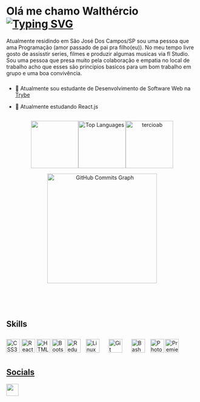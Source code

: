 


 Olá me chamo Walthércio<br/>
 [![Typing SVG](https://readme-typing-svg.demolab.com?font=Poppins&duration=2000&pause=500&color=000000&width=435&lines=seja+bem+vindo;ao+meu+github)](https://git.io/typing-svg)
====================================================================================================================================================
<div>
 
  
  <section>
  <p  align="initial"  >Atualmente residindo em São José Dos Campos/SP  sou uma pessoa que ama Programação (amor passado de pai pra filho(eu)). No meu tempo livre gosto 
  de assisstir series, filmes e produzir algumas musicas via fl Studio. 
 Sou uma pessoa que presa muito pela colaboração e empatia no local de trabalho acho que esses são principios basicos para um bom trabalho em grupo e uma boa convivência. </p>

###


- 🔭 Atualmente sou estudante de Desenvolvimento de Software Web na [Trybe](https://www.betrybe.com/)


- 🌱 Atualmente estudando React.js



##

<div align="center" style="display: flex; justify-content: center; align-items: center; align-conten: center; width: 80%; flex-wrap: wrap; margin: 0 auto;">
  <a href="https://github.com/tercioab" align="center"/>
    <img height="125em" src="https://github-readme-stats.vercel.app/api?username=tercioab&show_icons=true&hide=&count_private=true&title_color=0891b2&text_color=ffffff&icon_color=0891b2&bg_color=000000&hide_border=true&show_icons=true" />
  </a>
   <a href="https://github.com/tercioab" align="center"><img height="125em" src="https://github-readme-stats.vercel.app/api/top-langs/?username=tercioab&langs_count=10&title_color=0891b2&text_color=ffffff&icon_color=0891b2&bg_color=000000&hide_border=true&locale=en&custom_title=Top%20%Languages" alt="Top Languages" /></a>
 
  <a href="https://github.com/tercioab" />
    <img height="125em" src="https://github-readme-streak-stats.herokuapp.com/?user=tercioab&theme=react&locale=pt-br&date_format=n%2Fj%5B%2FY%5D&fire=FFFFFF&background=000000&ring=0891B2&currStreakLabel=FFFFFF&currStreakNum=FFFFFF&sideLabels=FFFFFF&dates=DDDDDA" alt="tercioab"/>
  </a>
 
 
  <a href="http://www.github.com/tercioab"><img height="289em" src="https://activity-graph.herokuapp.com/graph?username=tercioab&bg_color=000000&color=ffffff&line=0891b2&point=ffffff&area_color=0891b2&area=true&hide_border=true&custom_title=GitHub%20Commits%20Graph" alt="GitHub Commits Graph" /></a>
    

 
 


</div>

</br>
</br>
</br>

##



<h1 align="initial" >Skills</h1>
<p align="initial">
<a href="https://www.w3.org/TR/CSS/#css" target="_blank" rel="noreferrer"><img src="https://raw.githubusercontent.com/danielcranney/readme-generator/main/public/icons/skills/css3-colored.svg" width="36" height="36" alt="CSS3" /></a>
<a href="https://reactjs.org/" target="_blank" rel="noreferrer"><img src="https://raw.githubusercontent.com/danielcranney/readme-generator/main/public/icons/skills/react-colored.svg" width="36" height="36" alt="React" /></a>
<a href="https://developer.mozilla.org/en-US/docs/Glossary/HTML5" target="_blank" rel="noreferrer"><img src="https://raw.githubusercontent.com/danielcranney/readme-generator/main/public/icons/skills/html5-colored.svg" width="36" height="36" alt="HTML5" /></a>
<a href="https://getbootstrap.com/" target="_blank" rel="noreferrer"><img src="https://raw.githubusercontent.com/danielcranney/readme-generator/main/public/icons/skills/bootstrap-colored.svg" width="36" height="36" alt="Bootstrap" /></a>
<a href="https://redux.js.org/" target="_blank" rel="noreferrer"><img src="https://raw.githubusercontent.com/danielcranney/readme-generator/main/public/icons/skills/redux-colored.svg" width="36" height="36" alt="Redux" /></a>
<img style="margin: 10px" src="https://profilinator.rishav.dev/skills-assets/linux-original.svg" alt="Linux" height="36" />
<img style="margin: 10px" src="https://profilinator.rishav.dev/skills-assets/git-scm-icon.svg" alt="Git" height="36" />
<img style="margin: 10px" src="https://profilinator.rishav.dev/skills-assets/gnu_bash-icon.svg" alt="Bash" height="36" /></a>
<a href="https://www.adobe.com/uk/products/photoshop.html" target="_blank" rel="noreferrer"><img src="https://raw.githubusercontent.com/danielcranney/readme-generator/main/public/icons/skills/photoshop-colored.svg" width="36" height="36" alt="Photoshop" /></a>
<a href="https://www.adobe.com/uk/products/premiere.html" target="_blank" rel="noreferrer"><img src="https://raw.githubusercontent.com/danielcranney/readme-generator/main/public/icons/skills/premierepro-colored.svg" width="36" height="36" alt="Premiere Pro" />

</p>

<h1 align="initial" >Socials</h1>


<p align="initial"> <a href="https://www.linkedin.com/in/walthercio-almeida/" target="_blank" rel="noreferrer"><img src="https://raw.githubusercontent.com/danielcranney/readme-generator/main/public/icons/socials/linkedin.svg" width="32" height="32" /></a></p>
